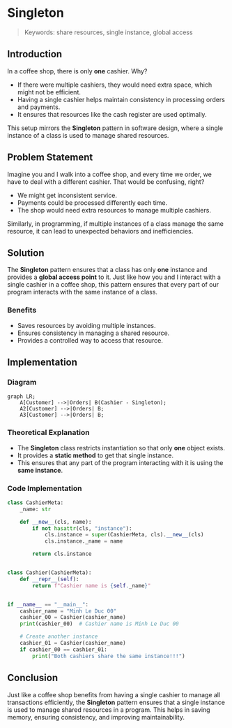 # Singleton 

> Keywords: share resources, single instance, global access

## Introduction

In a coffee shop, there is only **one** cashier. Why?
- If there were multiple cashiers, they would need extra space, which might not be efficient.
- Having a single cashier helps maintain consistency in processing orders and payments.
- It ensures that resources like the cash register are used optimally.

This setup mirrors the **Singleton** pattern in software design, where a single instance of a class is used to manage shared resources.

## Problem Statement

Imagine you and I walk into a coffee shop, and every time we order, we have to deal with a different cashier. That would be confusing, right?
- We might get inconsistent service.
- Payments could be processed differently each time.
- The shop would need extra resources to manage multiple cashiers.

Similarly, in programming, if multiple instances of a class manage the same resource, it can lead to unexpected behaviors and inefficiencies.

## Solution

The **Singleton** pattern ensures that a class has only **one** instance and provides a **global access point** to it. Just like how you and I interact with a single cashier in a coffee shop, this pattern ensures that every part of our program interacts with the same instance of a class.

### Benefits
- Saves resources by avoiding multiple instances.
- Ensures consistency in managing a shared resource.
- Provides a controlled way to access that resource.

## Implementation

### Diagram

```mermaid
graph LR;
    A[Customer] -->|Orders| B(Cashier - Singleton);
    A2[Customer] -->|Orders| B;
    A3[Customer] -->|Orders| B;
```

### Theoretical Explanation
- The **Singleton** class restricts instantiation so that only **one** object exists.
- It provides a **static method** to get that single instance.
- This ensures that any part of the program interacting with it is using the **same instance**.

### Code Implementation

```python
class CashierMeta:
    _name: str

    def __new__(cls, name):
        if not hasattr(cls, "instance"):
            cls.instance = super(CashierMeta, cls).__new__(cls)
            cls.instance._name = name

        return cls.instance


class Cashier(CashierMeta):
    def __repr__(self):
        return f"Cashier name is {self._name}"


if __name__ == "__main__":
    cashier_name = "Minh Le Duc 00"
    cashier_00 = Cashier(cashier_name)
    print(cashier_00)  # Cashier name is Minh Le Duc 00

    # Create another instance
    cashier_01 = Cashier(cashier_name)
    if cashier_00 == cashier_01:
        print("Both cashiers share the same instance!!!")
```

## Conclusion

Just like a coffee shop benefits from having a single cashier to manage all transactions efficiently, the **Singleton** pattern ensures that a single instance is used to manage shared resources in a program. This helps in saving memory, ensuring consistency, and improving maintainability.

